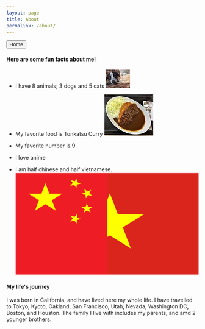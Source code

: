 ```yaml
---
layout: page
title: About
permalink: /about/
---
```


<a href="index.md">
<button> Home </button>
</a>

#### Here are some fun facts about me!


- I have 8 animals; 3 dogs and 5 cats
![A picture of cat and dog snuggling](/images/aboutme/catNDogpic.jpg)

- My favorite food is Tonkatsu Curry
![A picture of Tonkatsu curry](/images/aboutme/128px-Pork_cutlet_curry_rice_of_Katsuya.jpg)

- My favorite number is 9

- I love anime

- I am half chinese and half vietnamese.
![Image of the flag of Vietnam and China](/images/aboutme/Screenshot%202024-12-12%2012.14.22%20PM.png)


#### My life's journey
I was born in California, and have lived here my whole life. I have travelled to Tokyo, Kyoto, Oakland, San Francisco, Utah, Nevada, Washington DC, Boston, and Houston. The family I live with includes my parents, and amd 2 younger brothers.




